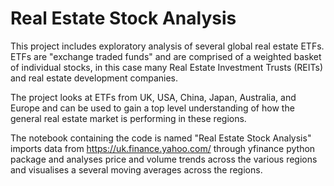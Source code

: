 # Real Estate Stock Analysis 

This project includes exploratory analysis of several global real estate ETFs. ETFs are "exchange traded funds" and are comprised of a weighted basket of individual stocks, in this case many Real Estate Investment Trusts (REITs) and real estate development companies. 

The project looks at ETFs from UK, USA, China, Japan, Australia, and Europe and can be used to gain a top level understanding of how the general real estate market is performing in these regions. 

The notebook containing the code is named "Real Estate Stock Analysis" imports data from https://uk.finance.yahoo.com/ through yfinance python package and analyses price and volume trends across the various regions and visualises a several moving averages across the regions. 
